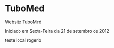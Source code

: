 TuboMed
=======

Website TuboMed

Iniciado em Sexta-Feira dia 21 de setembro de 2012

teste local rogerio